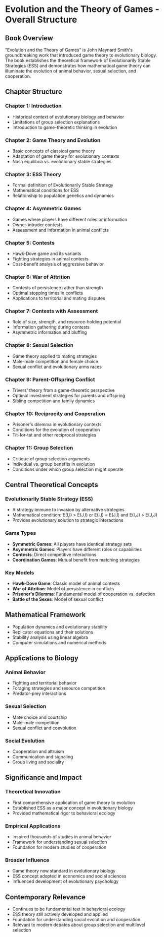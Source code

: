 # Evolution and the Theory of Games - Overall Structure

## Book Overview
"Evolution and the Theory of Games" is John Maynard Smith's groundbreaking work that introduced game theory to evolutionary biology. The book establishes the theoretical framework of Evolutionarily Stable Strategies (ESS) and demonstrates how mathematical game theory can illuminate the evolution of animal behavior, sexual selection, and cooperation.

## Chapter Structure

### Chapter 1: Introduction
- Historical context of evolutionary biology and behavior
- Limitations of group selection explanations
- Introduction to game-theoretic thinking in evolution

### Chapter 2: Game Theory and Evolution
- Basic concepts of classical game theory
- Adaptation of game theory for evolutionary contexts
- Nash equilibria vs. evolutionary stable strategies

### Chapter 3: ESS Theory
- Formal definition of Evolutionarily Stable Strategy
- Mathematical conditions for ESS
- Relationship to population genetics and dynamics

### Chapter 4: Asymmetric Games
- Games where players have different roles or information
- Owner-intruder contests
- Assessment and information in animal conflicts

### Chapter 5: Contests
- Hawk-Dove game and its variants
- Fighting strategies in animal contests
- Cost-benefit analysis of aggressive behavior

### Chapter 6: War of Attrition
- Contests of persistence rather than strength
- Optimal stopping times in conflicts
- Applications to territorial and mating disputes

### Chapter 7: Contests with Assessment
- Role of size, strength, and resource-holding potential
- Information gathering during contests
- Asymmetric information and bluffing

### Chapter 8: Sexual Selection
- Game theory applied to mating strategies
- Male-male competition and female choice
- Sexual conflict and evolutionary arms races

### Chapter 9: Parent-Offspring Conflict
- Trivers' theory from a game-theoretic perspective
- Optimal investment strategies for parents and offspring
- Sibling competition and family dynamics

### Chapter 10: Reciprocity and Cooperation
- Prisoner's dilemma in evolutionary contexts
- Conditions for the evolution of cooperation
- Tit-for-tat and other reciprocal strategies

### Chapter 11: Group Selection
- Critique of group selection arguments
- Individual vs. group benefits in evolution
- Conditions under which group selection might operate

## Central Theoretical Concepts

### Evolutionarily Stable Strategy (ESS)
- A strategy immune to invasion by alternative strategies
- Mathematical condition: E(I,I) > E(J,I) or E(I,I) = E(J,I) and E(I,J) > E(J,J)
- Provides evolutionary solution to strategic interactions

### Game Types
- **Symmetric Games**: All players have identical strategy sets
- **Asymmetric Games**: Players have different roles or capabilities
- **Contests**: Direct competitive interactions
- **Coordination Games**: Mutual benefit from matching strategies

### Key Models
- **Hawk-Dove Game**: Classic model of animal contests
- **War of Attrition**: Model of persistence in conflicts
- **Prisoner's Dilemma**: Fundamental model of cooperation vs. defection
- **Battle of the Sexes**: Model of sexual conflict

## Mathematical Framework
- Population dynamics and evolutionary stability
- Replicator equations and their solutions
- Stability analysis using linear algebra
- Computer simulations and numerical methods

## Applications to Biology

### Animal Behavior
- Fighting and territorial behavior
- Foraging strategies and resource competition
- Predator-prey interactions

### Sexual Selection
- Mate choice and courtship
- Male-male competition
- Sexual conflict and coevolution

### Social Evolution
- Cooperation and altruism
- Communication and signaling
- Group living and sociality

## Significance and Impact

### Theoretical Innovation
- First comprehensive application of game theory to evolution
- Established ESS as a major concept in evolutionary biology
- Provided mathematical rigor to behavioral ecology

### Empirical Applications
- Inspired thousands of studies in animal behavior
- Framework for understanding sexual selection
- Foundation for modern studies of cooperation

### Broader Influence
- Game theory now standard in evolutionary biology
- ESS concept adopted in economics and social sciences
- Influenced development of evolutionary psychology

## Contemporary Relevance
- Continues to be fundamental text in behavioral ecology
- ESS theory still actively developed and applied
- Foundation for understanding social evolution and cooperation
- Relevant to modern debates about group selection and multilevel selection